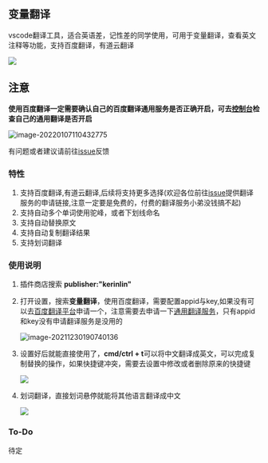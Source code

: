 ## 变量翻译

vscode翻译工具，适合英语差，记性差的同学使用，可用于变量翻译，查看英文注释等功能，支持百度翻译，有道云翻译

![](https://s2.loli.net/2021/12/30/NotcCIyDVFAQ4dp.gif)



## 注意

**使用百度翻译一定需要确认自己的百度翻译通用服务是否正确开启，可去[控制台](https://fanyi-api.baidu.com/api/trans/product/desktop)检查自己的通用翻译是否开启**

![image-20220107110432775](https://s2.loli.net/2022/01/07/n8ejDcZIbxmkVEO.png)

有问题或者建议请前往[issue](https://fanyi-api.baidu.com/api/trans/product/desktop)反馈

### 特性

1. 支持百度翻译,有道云翻译,后续将支持更多选择(欢迎各位前往[issue](https://github.com/Kerinlin/translate-variable/issues)提供翻译服务的申请链接,注意一定要是免费的，付费的翻译服务小弟没钱搞不起)
2. 支持自动多个单词使用驼峰，或者下划线命名
3. 支持自动替换原文
4. 支持自动复制翻译结果
5. 支持划词翻译

### 使用说明
1. 插件商店搜索 **publisher:"kerinlin"**

2. 打开设置，搜索**变量翻译**，使用百度翻译，需要配置appid与key,如果没有可以去[百度翻译平台](https://fanyi-api.baidu.com/product/11)申请一个，注意需要去申请一下[通用翻译服务](https://fanyi-api.baidu.com/product/11)，只有appid和key没有申请翻译服务是没用的

   ![image-20211230190740136](https://s2.loli.net/2021/12/30/icwE5Lrpz1ZWGtj.png)

3. 设置好后就能直接使用了，**cmd/ctrl + t**可以将中文翻译成英文，可以完成复制替换的操作，如果快捷键冲突，需要去设置中修改或者删除原来的快捷键

   ![](https://s2.loli.net/2021/12/30/akJQFqMgITyElAV.gif)


4. 划词翻译，直接划词悬停就能将其他语言翻译成中文

   ![](https://s2.loli.net/2021/12/30/uNvKPBFWx7RAdq2.gif)

### To-Do

待定


